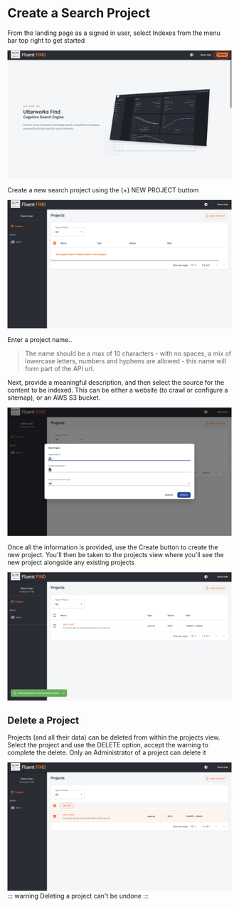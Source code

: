 # Create a Search Project
From the landing page as a signed in user, select Indexes from the menu bar top right to get started

![Landing Page](../img/landing-page.png) 

Create a new search project using the (+) NEW PROJECT buttom

![Add a new project](../img/new-project.png)

Enter a project name..  
>The name should be a max of 10 characters - with no spaces, a mix of lowercase letters, numbers and hyphens are allowed - this name will form part of the API url.

Next, provide a meaningful description, and then select the source for the content to be indexed. This can be either a website (to crawl or configure a sitemap), or an AWS S3 bucket.

![New project dialog](../img/new-project-dialog.png)

Once all the information is provided, use the Create button to create the new project. You'll then be taken to the projects view where you'll see the new project alongside any existing projects

![Projects View](../img/project-created.png)

## Delete a Project

Projects (and all their data) can be deleted from within the projects view. Select the project and use the DELETE option, accept the warning to complete the delete. Only an Administrator of a project can delete it

![Delete Project](../img/delete-project.png)
::: warning
Deleting a project can't be undone
:::

